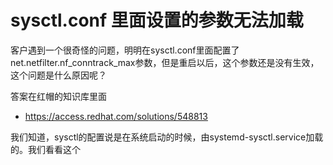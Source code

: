 # sysctl.conf 里面设置的参数无法加载

客户遇到一个很奇怪的问题，明明在sysctl.conf里面配置了net.netfilter.nf_conntrack_max参数，但是重启以后，这个参数还是没有生效，这个问题是什么原因呢？

答案在红帽的知识库里面
- https://access.redhat.com/solutions/548813

我们知道，sysctl的配置说是在系统启动的时候，由systemd-sysctl.service加载的。我们看看这个